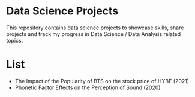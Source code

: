 # Data Science Projects
This repository contains data science projects to showcase skills, share projects and track my progress in Data Science / Data Analysis related topics.

# List
- The Impact of the Popularity of BTS on the stock price of HYBE (2021)
- Phonetic Factor Effects on the Perception of Sound (2020)
